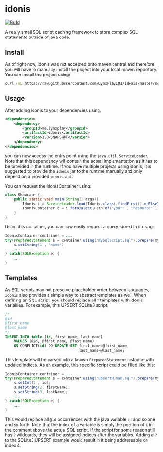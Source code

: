 # idonis

[![Build](https://travis-ci.org/LynxPlay101/idonis.svg?branch=master)](https://travis-ci.org/LynxPlay101/idonis)

A really small SQL script caching framework to store complex SQL statements outside of java code.

Install
---

As of right now, idonis was not accepted onto maven central and therefore you will have to manually install the project 
into your local maven repository. You can install the project using:

```bash
curl -sL https://raw.githubusercontent.com/LynxPlay101/idonis/master/scripts/downloadLatest.sh | bash
```

Usage
---

After adding idonis to your dependencies using:

```xml
<dependencies>
    <dependency>
        <groupId>me.lynxplay</groupId>
        <artifactId>idonis</artifactId>
        <version>1.0-SNAPSHOT</version>
    </dependency>
</dependencies>
```

you can now access the entry point using the `java.util.ServiceLoader`. Note that this dependency will contain the
actual implementation as it has to be provided in the runtime. If you have multiple projects using idonis, it is suggested
to provide the `idonis` jar to the runtime manually and only depend on a provided `idonis-api`.

You can request the IdonisContainer using: 

```java
class Showcase {
    public static void main(String[] args){
        Idonis i = ServiceLoader.load(Idonis.class).findFirst().orElseThrow();
        IdonisContainer c = i.forDialect(Path.of("your" , "resource" , "path") , SQLDialect.SQLITE);
    }
}
```

Using this container, you can now easily request a query stored in it using:

```java
IdonisContainer container = ...
try(PreparedStatement s = container.using("mySqlScript.sql").prepare(mySqlConnection)) {
    s.setString(1 , "name");
    ...
} catch(SQLException e) {
    ...
}
```

Templates
---

As SQL scripts may not preserve placeholder order between languages, `idonis` also provides a simple way to abstract 
templates as well. When defining an SQL script, you should replace all `?` templates with idonis variables. 
For example, this UPSERT SQLite3 script:
```sql
/*
@id
@first_name
@last_name
*/
INSERT INTO table (id, first_name, last_name)
    VALUES (@id, @first_name, @last_name)
    ON CONFLICT(id) DO UPDATE SET first_name=@first_name,
                                  last_name=@last_name;
```

This template will be parsed into a known `PreparedStatement` instance with updated indices.
As an example, this specific script could be filled like this:

```java
IdonisContainer container = ...
try(PreparedStatement s = container.using("upsertHuman.sql").prepare(mySqlConnection)) {
    s.setInt(1 , id);
    s.setString(2, firstName);
    s.setString(3, lastName);
    ...
} catch(SQLException e) {
    ...
}
```

This would replace all `@id` occurrences with the java variable `id` and so one and so forth. Note that the index of a 
variable is simply the position of it in the comment above the actual SQL script. If the script for some reason still
has `?` wildcards, they will be assigned indices after the variables. Adding a `?` to the SQLite3 UPSERT
example would result in it being addressable on index 4.  
